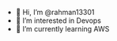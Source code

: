 - 👋 Hi, I’m @rahman13301
- 👀 I’m interested in Devops
- 🌱 I’m currently learning AWS
  

<!---
rahman13301/rahman13301 is a ✨ special ✨ repository because its `README.md` (this file) appears on your GitHub profile.
You can click the Preview link to take a look at your changes.
--->
